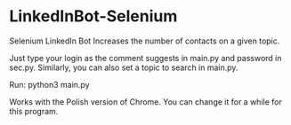# LinkedInBot-Selenium
Selenium LinkedIn Bot  Increases the number of contacts on a given topic.

Just type your login as the comment suggests in main.py and password in sec.py. Similarly, you can also set a topic to search in main.py.

Run:
python3 main.py

Works with the Polish version of Chrome. You can change it for a while for this program.

